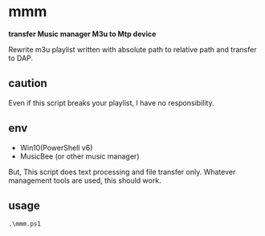 # mmm
__transfer Music manager M3u to Mtp device__

Rewrite m3u playlist written with absolute path to relative path and transfer to DAP.

## caution
Even if this script breaks your playlist, I have no responsibility.

## env
- Win10(PowerShell v6)
- MusicBee (or other music manager)

But, This script does text processing and file transfer only.
Whatever management tools are used, this should work.

## usage
```
.\mmm.ps1
```
